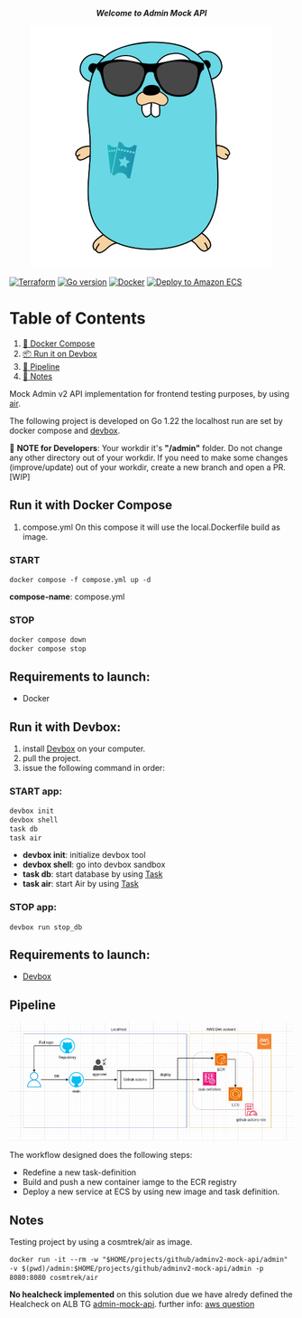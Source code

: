 ***<p style="text-align: center;">Welcome to Admin Mock API</p>***

<p align="center">
  <img src="/.github/media/go-clorian.png" />
</p>

[![Terraform](https://img.shields.io/badge/Terraform-1s?style=flat&logo=terraform&labelColor=white&color=back)](https://www.terraform.io/)
[![Go version](https://img.shields.io/badge/Go%201.22-1s?style=flat&logo=go&labelColor=white)](https://tip.golang.org/doc/go1.22)
[![Docker](https://img.shields.io/badge/Docker-1s?style=flat&logo=Docker&labelColor=white&color=blue)](https://www.docker.com/)
[![Deploy to Amazon ECS](https://github.com/tiqueteo/adminv2-mock-api/actions/workflows/deploy.yml/badge.svg?branch=infra)](https://github.com/tiqueteo/adminv2-mock-api/actions/workflows/deploy.yml)

# Table of Contents
1. [🐋 Docker Compose](#run-it-with-docker-compose)
2. [📦 Run it on Devbox](#run-it-with-devbox)
3. [🧪 Pipeline](#pipeline)
4. [📄 Notes](#notes)

Mock Admin v2 API implementation for frontend testing purposes, by using [air](https://github.com/cosmtrek/air).

The following project is developed on Go 1.22 the localhost run are set by docker compose and [devbox](https://www.jetify.com/devbox/docs/quickstart/).

🛂 **NOTE for Developers**: Your workdir it's **"/admin"** folder. Do not change any other directory out of your workdir. If you need to make some changes (improve/update) out of your workdir, create a new branch and open a PR. [WIP]

## Run it with Docker Compose

1. compose.yml
On this compose it will use the local.Dockerfile build as image.

### START

```
docker compose -f compose.yml up -d
```

**compose-name**: compose.yml

### STOP
```
docker compose down
docker compose stop
```
## Requirements to launch:

- Docker

## Run it with Devbox:

1. install [Devbox](https://www.jetify.com/devbox/docs/quickstart/) on your computer.
2. pull the project.
3. issue the following command in order:

### START app:
```
devbox init
devbox shell
task db
task air
```

- **devbox init**: initialize devbox tool
- **devbox shell**: go into devbox sandbox
- **task db**: start database by using [Task](https://taskfile.dev/)
- **task air**: start Air by using [Task](https://taskfile.dev/)


### STOP app:
```
devbox run stop_db
```

## Requirements to launch:

- [Devbox](https://www.jetify.com/devbox/docs/quickstart/)


## Pipeline

![](/.github/media/workflow.png)

The workflow designed does the following steps:

* Redefine a new task-definition
* Build and push a new container iamge to the ECR registry
* Deploy a new service at ECS by using new image and task definition.

## Notes

Testing project by using a cosmtrek/air as image.

```
docker run -it --rm -w "$HOME/projects/github/adminv2-mock-api/admin" -v $(pwd)/admin:$HOME/projects/github/adminv2-mock-api/admin -p 8080:8080 cosmtrek/air
```

**No healcheck implemented** on this solution due we have alredy defined the Healcheck on ALB TG [admin-mock-api](arn:aws:elasticloadbalancing:eu-west-1:227320912480:targetgroup/admin-mock-api/1c0ea9a901028fa6). further info: [aws question](https://repost.aws/questions/QUdmR0oMn2Spa61RpKGWyPfg/ecs-should-i-use-alb-healthchecks-container-healthchecks-or-both)